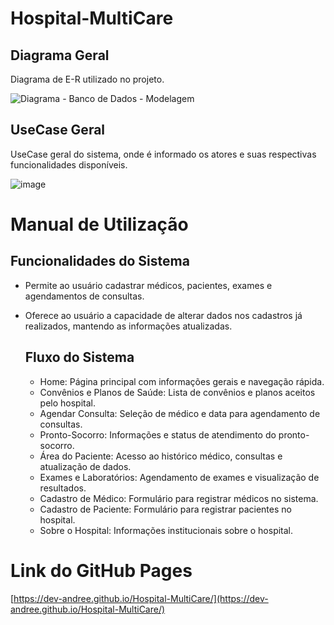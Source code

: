 # Hospital-MultiCare

## Diagrama Geral

Diagrama de E-R utilizado no projeto.

![Diagrama - Banco de Dados - Modelagem](https://github.com/user-attachments/assets/66183eea-10ef-4003-a365-f009ae88549d)

## UseCase Geral

UseCase geral do sistema, onde é informado os atores e suas respectivas funcionalidades disponíveis.

![image](https://github.com/user-attachments/assets/8016f6af-30fb-4a50-a7e7-ebb800e75d6d)

# Manual de Utilização

## Funcionalidades do Sistema

- Permite ao usuário cadastrar médicos, pacientes, exames e agendamentos de consultas.
- Oferece ao usuário a capacidade de alterar dados nos cadastros já realizados, mantendo as informações atualizadas.

  ## Fluxo do Sistema

  - Home: Página principal com informações gerais e navegação rápida.
  - Convênios e Planos de Saúde: Lista de convênios e planos aceitos pelo hospital.
  - Agendar Consulta: Seleção de médico e data para agendamento de consultas.
  - Pronto-Socorro: Informações e status de atendimento do pronto-socorro.
  - Área do Paciente: Acesso ao histórico médico, consultas e atualização de dados.
  - Exames e Laboratórios: Agendamento de exames e visualização de resultados.
  - Cadastro de Médico: Formulário para registrar médicos no sistema.
  - Cadastro de Paciente: Formulário para registrar pacientes no hospital.
  - Sobre o Hospital: Informações institucionais sobre o hospital.

# Link do GitHub Pages
[https://dev-andree.github.io/Hospital-MultiCare/](https://dev-andree.github.io/Hospital-MultiCare/)
